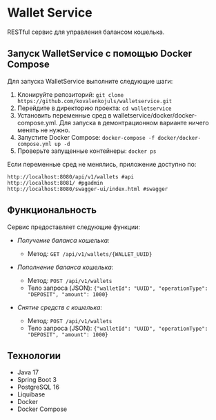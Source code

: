 # Wallet Service
RESTful сервис для управления балансом кошелька.

## Запуск WalletService с помощью Docker Compose
Для запуска WalletService выполните следующие шаги:

1. Клонируйте репозиторий: `git clone https://github.com/kovalenkojuls/walletservice.git`
2. Перейдите в директорию проекта: `cd walletservice`
3. Установить переменные сред в walletservice/docker/docker-compose.yml. Для запуска в демонтрационном варианте ничего менять не нужно.
4. Запустите Docker Compose: `docker-compose -f docker/docker-compose.yml up -d`
5. Проверьте запущенные контейнеры: `docker ps`

Если переменные сред не менялись, приложение доступно по:
```
http://localhost:8080/api/v1/wallets #api
http://localhost:8081/ #pgadmin
http://localhost:8080/swagger-ui/index.html #swagger
```

## Функциональность
Сервис предоставляет следующие функции:

* *Получение баланса кошелька:*
    * Метод: `GET /api/v1/wallets/{WALLET_UUID}`
  
* *Пополнение баланса кошелька:*
    * Метод: `POST /api/v1/wallets`
    * Тело запроса (JSON): `{"walletId": "UUID", "operationType": "DEPOSIT", "amount": 1000}`


* *Снятие средств с кошелька:*
    * Метод: `POST /api/v1/wallets`
    * Тело запроса (JSON): `{"walletId": "UUID", "operationType": "DEPOSIT", "amount": 1000}`

## Технологии
* Java 17
* Spring Boot 3
* PostgreSQL 16
* Liquibase
* Docker
* Docker Compose


